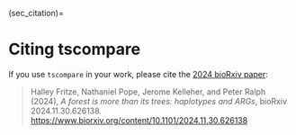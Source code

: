 (sec_citation)=

# Citing tscompare

If you use `tscompare` in your work, please cite the
[2024 bioRxiv paper](<https://www.biorxiv.org/content/10.1101/2024.11.30.626138>):

>  Halley Fritze, Nathaniel Pope, Jerome Kelleher, and Peter Ralph (2024),
> *A forest is more than its trees: haplotypes and ARGs*,
> bioRxiv 2024.11.30.626138. https://www.biorxiv.org/content/10.1101/2024.11.30.626138


